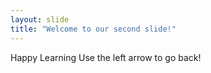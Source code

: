 ```yaml
---
layout: slide
title: "Welcome to our second slide!"
---
```

Happy Learning
Use the left arrow to go back!
